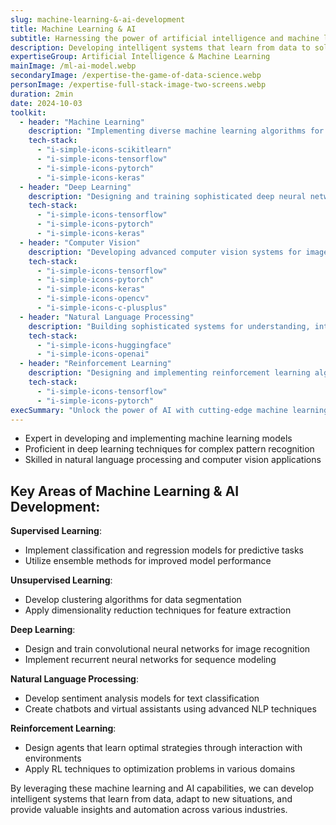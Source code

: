 ```yaml
---
slug: machine-learning-&-ai-development
title: Machine Learning & AI
subtitle: Harnessing the power of artificial intelligence and machine learning
description: Developing intelligent systems that learn from data to solve complex problems
expertiseGroup: Artificial Intelligence & Machine Learning
mainImage: /ml-ai-model.webp
secondaryImage: /expertise-the-game-of-data-science.webp
personImage: /expertise-full-stack-image-two-screens.webp
duration: 2min
date: 2024-10-03
toolkit:
  - header: "Machine Learning"
    description: "Implementing diverse machine learning algorithms for classification, regression, and clustering tasks. Utilizing advanced techniques to extract meaningful patterns from complex datasets, enabling predictive modeling and data-driven decision-making across various domains. Leveraging state-of-the-art libraries and frameworks for efficient model development and deployment."
    tech-stack:
      - "i-simple-icons-scikitlearn"
      - "i-simple-icons-tensorflow"
      - "i-simple-icons-pytorch"
      - "i-simple-icons-keras"
  - header: "Deep Learning"
    description: "Designing and training sophisticated deep neural networks for complex pattern recognition tasks. Implementing cutting-edge architectures to solve challenging problems in computer vision, natural language processing, and time series analysis. Optimizing model performance through advanced techniques like transfer learning and fine-tuning."
    tech-stack:
      - "i-simple-icons-tensorflow"
      - "i-simple-icons-pytorch"
      - "i-simple-icons-keras"
  - header: "Computer Vision"
    description: "Developing advanced computer vision systems for image and video analysis. Implementing object detection, image segmentation, and facial recognition algorithms. Applying deep learning techniques to solve complex visual tasks in industries such as automotive, manufacturing, retail, and robotics."
    tech-stack:
      - "i-simple-icons-tensorflow"
      - "i-simple-icons-pytorch"
      - "i-simple-icons-keras"
      - "i-simple-icons-opencv"
      - "i-simple-icons-c-plusplus"
  - header: "Natural Language Processing"
    description: "Building sophisticated systems for understanding, interpreting, and generating human language. Implementing techniques such as sentiment analysis, named entity recognition, and machine translation. Developing chatbots and language models to enhance human-machine interaction and automate text-based tasks."
    tech-stack:
      - "i-simple-icons-huggingface"
      - "i-simple-icons-openai"
  - header: "Reinforcement Learning"
    description: "Designing and implementing reinforcement learning algorithms for complex decision-making tasks. Developing agents that learn optimal strategies through interaction with simulated or real-world environments. Applying RL techniques to solve optimization problems in robotics, game AI, and autonomous systems."
    tech-stack:
      - "i-simple-icons-tensorflow"
      - "i-simple-icons-pytorch"
execSummary: "Unlock the power of AI with cutting-edge machine learning expertise. From deep learning to computer vision, transform data into intelligent solutions. Elevate your business with AI-driven innovation."
---
```

- Expert in developing and implementing machine learning models
- Proficient in deep learning techniques for complex pattern recognition
- Skilled in natural language processing and computer vision applications

## Key Areas of Machine Learning & AI Development:

**Supervised Learning**:
   - Implement classification and regression models for predictive tasks
   - Utilize ensemble methods for improved model performance

**Unsupervised Learning**:
   - Develop clustering algorithms for data segmentation
   - Apply dimensionality reduction techniques for feature extraction

**Deep Learning**:
   - Design and train convolutional neural networks for image recognition
   - Implement recurrent neural networks for sequence modeling

**Natural Language Processing**:
   - Develop sentiment analysis models for text classification
   - Create chatbots and virtual assistants using advanced NLP techniques

**Reinforcement Learning**:
   - Design agents that learn optimal strategies through interaction with environments
   - Apply RL techniques to optimization problems in various domains

By leveraging these machine learning and AI capabilities, we can develop intelligent systems that learn from data, adapt to new situations, and provide valuable insights and automation across various industries.
